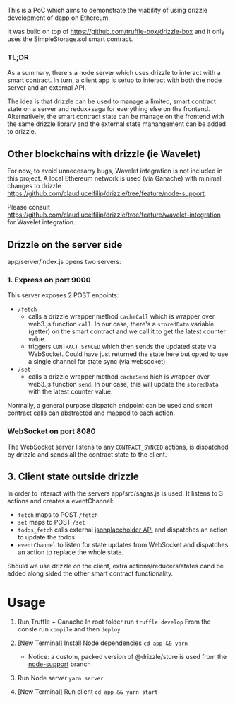 This is a PoC which aims to demonstrate the viability of using drizzle development of dapp on Ethereum.

It was build on top of https://github.com/truffle-box/drizzle-box and it only uses the SimpleStorage.sol smart contract.


### TL;DR
As a summary, there's a node server which uses drizzle to interact with a smart contract. 
In turn, a client app is setup to interact with both the node server and an external API.

The idea is that drizzle can be used to manage a limited, smart contract state on a server and redux+saga for everything else on the frontend. 
Alternatively, the smart contract state can be manage on the frontend with the same drizzle library and the external state manangement can be added to drizzle.


## Other blockchains with drizzle (ie Wavelet)
For now, to avoid unnecesarry bugs, Wavelet integration is not included in this project.
A local Ethereum network is used (via Ganache) with minimal changes to drizzle https://github.com/claudiucelfilip/drizzle/tree/feature/node-support.

Please consult https://github.com/claudiucelfilip/drizzle/tree/feature/wavelet-integration for Wavelet integration.

## Drizzle on the server side

app/server/index.js opens two servers:

### 1. Express on port 9000

This server exposes 2 POST enpoints:

- `/fetch`
   - calls a drizzle wrapper method `cacheCall` which is wrapper over web3.js function `call`. In our case, there's a `storedData` variable (getter) on the smart contract and we call it to get the latest counter value.
   - triggers `CONTRACT_SYNCED` which then sends the updated state via WebSocket. Could have just returned the state here but opted to use a single channel for state sync (via websocket)
- `/set`
   - calls a drizzle wrapper method `cacheSend` hich is wrapper over web3.js function `send`. In our case, this will update the `storedData` with the latest counter value.

Normally, a general purpose dispatch endpoint can be used and smart contract calls can abstracted and mapped to each action.

### WebSocket on port 8080

The WebSocket server listens to any `CONTRACT_SYNCED` actions, is dispatched by drizzle and sends all the contract state to the client.

## 3. Client state outside drizzle
In order to interact with the servers app/src/sagas.js is used. It listens to 3 actions and creates a eventChannel:
- `fetch`  maps to POST `/fetch`
- `set`  maps to POST `/set`
- `todos_fetch` calls external [jsonplaceholder API](https://jsonplaceholder.typicode.com/todos) and dispatches an action to update the todos
- `eventChannel` to listen for state updates from WebSocket and dispatches an action to replace the whole state.

Should we use drizzle on the client, extra actions/reducers/states cand be added along sided the other smart contract functionality.

# Usage

1. Run Truffle + Ganache
In root folder run `truffle develop`
From the consle run `compile` and then `deploy`

2. [New Terminal] Install Node dependencies 
`cd app && yarn`
  
   - Notice: a custom, packed version of @drizzle/store is used from the [node-support](https://github.com/claudiucelfilip/drizzle/tree/feature/node-support) branch

1. Run Node server
`yarn server`

5. [New Terminal] Run client
`cd app && yarn start`
